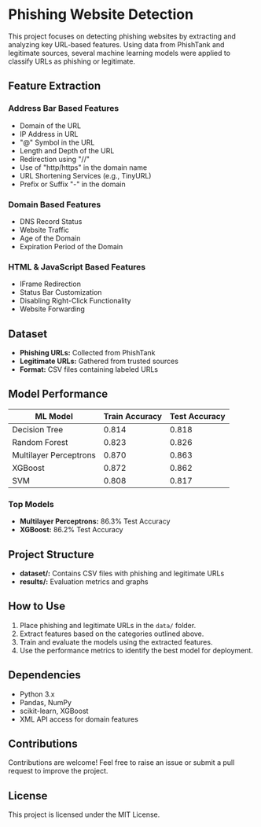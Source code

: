 # Phishing Website Detection

This project focuses on detecting phishing websites by extracting and analyzing key URL-based features. Using data from PhishTank and legitimate sources, several machine learning models were applied to classify URLs as phishing or legitimate.

## Feature Extraction

### Address Bar Based Features
- Domain of the URL
- IP Address in URL
- "@" Symbol in the URL
- Length and Depth of the URL
- Redirection using "//"
- Use of "http/https" in the domain name
- URL Shortening Services (e.g., TinyURL)
- Prefix or Suffix "-" in the domain

### Domain Based Features
- DNS Record Status
- Website Traffic
- Age of the Domain
- Expiration Period of the Domain

### HTML & JavaScript Based Features
- IFrame Redirection
- Status Bar Customization
- Disabling Right-Click Functionality
- Website Forwarding

## Dataset
- **Phishing URLs:** Collected from PhishTank
- **Legitimate URLs:** Gathered from trusted sources
- **Format:** CSV files containing labeled URLs

## Model Performance

| ML Model                  | Train Accuracy | Test Accuracy |
|---------------------------|----------------|---------------|
| Decision Tree             | 0.814          | 0.818         |
| Random Forest             | 0.823          | 0.826         |
| Multilayer Perceptrons    | 0.870          | 0.863         |
| XGBoost                  | 0.872          | 0.862         |
| SVM                       | 0.808          | 0.817         |

### Top Models
- **Multilayer Perceptrons:** 86.3% Test Accuracy
- **XGBoost:** 86.2% Test Accuracy

## Project Structure
- **dataset/:** Contains CSV files with phishing and legitimate URLs
- **results/:** Evaluation metrics and graphs

## How to Use
1. Place phishing and legitimate URLs in the `data/` folder.
2. Extract features based on the categories outlined above.
3. Train and evaluate the models using the extracted features.
4. Use the performance metrics to identify the best model for deployment.

## Dependencies
- Python 3.x
- Pandas, NumPy
- scikit-learn, XGBoost
- XML API access for domain features

## Contributions
Contributions are welcome! Feel free to raise an issue or submit a pull request to improve the project.

## License
This project is licensed under the MIT License.
